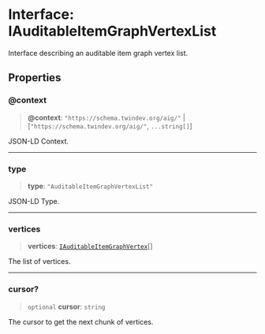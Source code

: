 # Interface: IAuditableItemGraphVertexList

Interface describing an auditable item graph vertex list.

## Properties

### @context

> **@context**: `"https://schema.twindev.org/aig/"` \| \[`"https://schema.twindev.org/aig/"`, `...string[]`\]

JSON-LD Context.

***

### type

> **type**: `"AuditableItemGraphVertexList"`

JSON-LD Type.

***

### vertices

> **vertices**: [`IAuditableItemGraphVertex`](IAuditableItemGraphVertex.md)[]

The list of vertices.

***

### cursor?

> `optional` **cursor**: `string`

The cursor to get the next chunk of vertices.
